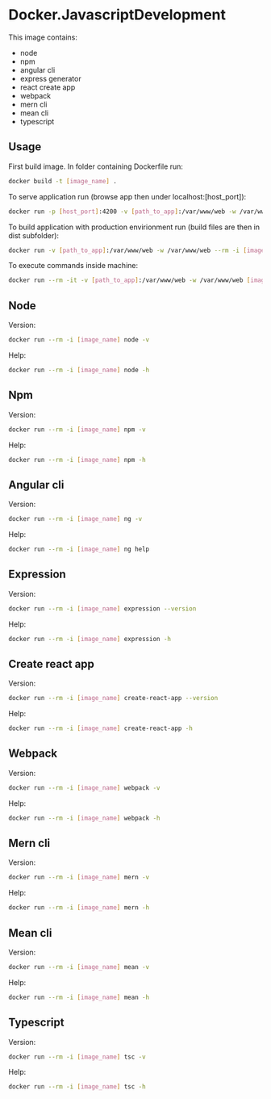 # Docker.JavascriptDevelopment

This image contains:

* node
* npm
* angular cli
* express generator
* react create app
* webpack
* mern cli
* mean cli
* typescript

## Usage

First build image. In folder containing Dockerfile run:

```bash
docker build -t [image_name] .
```

To serve application run (browse app then under localhost:[host_port]):

```bash
docker run -p [host_port]:4200 -v [path_to_app]:/var/www/web -w /var/www/web --rm [image_name] ng serve -host 0.0.0.0
```

To build application with production envirionment run (build files are then in dist subfolder):

```bash
docker run -v [path_to_app]:/var/www/web -w /var/www/web --rm -i [image_name] ng build --prod
```

To execute commands inside machine:

```bash
docker run --rm -it -v [path_to_app]:/var/www/web -w /var/www/web [image_name] /bin/bash
```

## Node

Version:

```bash
docker run --rm -i [image_name] node -v
```

Help:

```bash
docker run --rm -i [image_name] node -h
```

## Npm

Version:

```bash
docker run --rm -i [image_name] npm -v
```

Help:

```bash
docker run --rm -i [image_name] npm -h
```

## Angular cli

Version:

```bash
docker run --rm -i [image_name] ng -v
```

Help:

```bash
docker run --rm -i [image_name] ng help
```

## Expression

Version:

```bash
docker run --rm -i [image_name] expression --version
```

Help:

```bash
docker run --rm -i [image_name] expression -h
```

## Create react app

Version:

```bash
docker run --rm -i [image_name] create-react-app --version
```

Help:

```bash
docker run --rm -i [image_name] create-react-app -h
```

## Webpack

Version:

```bash
docker run --rm -i [image_name] webpack -v
```

Help:

```bash
docker run --rm -i [image_name] webpack -h
```

## Mern cli

Version:

```bash
docker run --rm -i [image_name] mern -v
```

Help:

```bash
docker run --rm -i [image_name] mern -h
```

## Mean cli

Version:

```bash
docker run --rm -i [image_name] mean -v
```

Help:

```bash
docker run --rm -i [image_name] mean -h
```

## Typescript

Version:

```bash
docker run --rm -i [image_name] tsc -v
```

Help:

```bash
docker run --rm -i [image_name] tsc -h
```